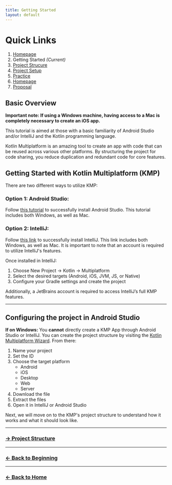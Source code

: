 ```yaml
---
title: Getting Started
layout: default
---
```


# Quick Links
1. [Homepage](./tutorial/tutorial.md)
2. Getting Started *(Current)*
3. [Project Strucure](./projectStructure.md)
4. [Project Setup](./setup.md)
5. [Practice](./practice.md)
6. [Homepage](./index.md)
7. [Proposal](./proposal.md)

## Basic Overview

**Important note: If using a Windows machine, having access to a Mac is completely necessary to create an iOS app.**

This tutorial is aimed at those with a basic familiarity of Android Studio and/or IntelliJ and the Kotlin programming language.

Kotlin Multiplatform is an amazing tool to create an app with code that can be reused across various other platforms. By structuring the project for code sharing, you reduce duplication and redundant code for core features.

## Getting Started with Kotlin Multiplatform (KMP)
There are two different ways to utilize KMP:

### Option 1: Android Studio:

Follow [this tutorial](https://developer.android.com/studio/install) to successfully install Android Studio. This tutorial includes both Windows, as well as Mac. 

### Option 2: IntelliJ:
Follow [this link](https://www.jetbrains.com/help/idea/installation-guide.html) to successfully install IntelliJ. This link includes both Windows, as well as Mac. It is important to note that an account is required to utilize IntelliJ's features.

Once installed in IntelliJ:
1. Choose New Project → Kotlin → Multiplatform
2. Select the desired targets (Android, iOS, JVM, JS, or Native)
3. Configure your Gradle settings and create the project

Additionally, a JetBrains account is required to access IntelliJ’s full KMP features.

---

## Configuring the project in Android Studio
**If on Windows:**
You **cannot** directly create a KMP App through Android Studio or IntelliJ. You can create the project structure by visiting the [Kotlin Multiplatform Wizard](https://kmp.jetbrains.com/?android=true&ios=true&iosui=compose&includeTests=true). From there:

1. Name your project
2. Set the ID
3. Choose the target platform
    - Android
    - iOS
    - Desktop
    - Web
    - Server
4. Download the file
5. Extract the files
6. Open it in IntelliJ or Android Studio

Next, we will move on to the KMP's project structure to understand how it works and what it should look like. 

---

### [-> Project Structure](./projectStructure.md)

---

### [<- Back to Beginning](./tutorial.md)

---

### [<- Back to Home](./index.md)
